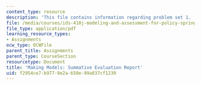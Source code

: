 ```yaml
---
content_type: resource
description: 'This file contains information regarding problem set 1. '
file: /media/courses/ids-410j-modeling-and-assessment-for-policy-spring-2013/f2954ce7b9779e2a650e99a837cf1239_MITESD_864S13_PS1_Mkg_summ.pdf
file_type: application/pdf
learning_resource_types:
- Assignments
ocw_type: OCWFile
parent_title: Assignments
parent_type: CourseSection
resourcetype: Document
title: 'Making Models: Summative Evaluation Report'
uid: f2954ce7-b977-9e2a-650e-99a837cf1239
---
```

